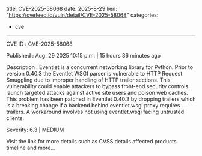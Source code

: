  
title: CVE-2025-58068
date: 2025-8-29
lien: "https://cvefeed.io/vuln/detail/CVE-2025-58068"
categories:
  - cve
---

CVE ID : CVE-2025-58068

Published :  Aug. 29
2025
10:15 p.m. | 15 hours
36 minutes ago

Description : Eventlet is a concurrent networking library for Python. Prior to version 0.40.3
the Eventlet WSGI parser is vulnerable to HTTP Request Smuggling due to improper handling of HTTP trailer sections. This vulnerability could enable attackers to
bypass front-end security controls
launch targeted attacks against active site users
and poison web caches. This problem has been patched in Eventlet 0.40.3 by dropping trailers which is a breaking change if a backend behind eventlet.wsgi proxy requires trailers. A workaround involves not using eventlet.wsgi facing untrusted clients.

Severity: 6.3 | MEDIUM

Visit the link for more details
such as CVSS details
affected products
timeline
and more...
